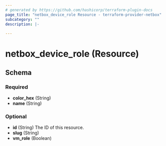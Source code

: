 ```yaml
---
# generated by https://github.com/hashicorp/terraform-plugin-docs
page_title: "netbox_device_role Resource - terraform-provider-netbox"
subcategory: ""
description: |-
  
---
```


# netbox_device_role (Resource)





<!-- schema generated by tfplugindocs -->
## Schema

### Required

- **color_hex** (String)
- **name** (String)

### Optional

- **id** (String) The ID of this resource.
- **slug** (String)
- **vm_role** (Boolean)


